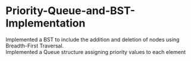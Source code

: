 # Priority-Queue-and-BST-Implementation

Implemented a BST to include the addition and deletion of nodes using Breadth-First Traversal.                    
Implemented a Queue structure assigning priority values to each element 
